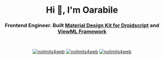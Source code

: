 <h1 align="center">Hi 👋, I'm Oarabile</h1>
<h3 align="center">Frontend Engineer. Built <a href="https://github.com/oarabiledev/Material3" target="_blank">Material Design Kit for Droidscript</a> and <a href="https://github.com/oarabiledev/viewml" target="_blank">ViewML Framework</a></h3>
<br/>
<p align="center"> <a href="mailto:oarabilekoore@protonmail.com" target="blank"><img src="https://img.shields.io/badge/ProtonMail-8B89CC?style=for-the-badge&logo=protonmail&logoColor=white" alt="nolimits4web" /></a> <a href="https://dev.to/oarabiledev" target="blank"><img src="https://img.shields.io/badge/dev.to-0A0A0A?style=for-the-badge&logo=dev.to&logoColor=white" alt="nolimits4web" /></a> <a href="https://www.instagram.com/oneofakind_tm/" target="blank"><img src="https://img.shields.io/badge/Instagram-E4405F?style=for-the-badge&logo=instagram&logoColor=white" alt="nolimits4web" /></a> </p>

